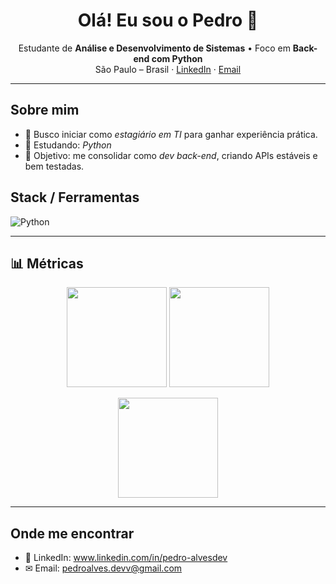 <!-- Título / Bio -->
<h1 align="center">Olá! Eu sou o Pedro 👋</h1>
<p align="center">
  Estudante de <b>Análise e Desenvolvimento de Sistemas</b> • Foco em <b>Back-end com Python</b><br/>
  São Paulo – Brasil · <a href="www.linkedin.com/in/pedro-alvesdev">LinkedIn</a> · <a href="mailto:pedroalves.devv@gmail.com">Email</a>
</p>

---

## Sobre mim
- 🎯 Busco iniciar como *estagiário em TI* para ganhar experiência prática.
- 🧠 Estudando: *Python*
- 🚀 Objetivo: me consolidar como *dev back-end*, criando APIs estáveis e bem testadas.

## Stack / Ferramentas
![Python](https://img.shields.io/badge/Python-3776AB?logo=python&logoColor=white)

---

## 📊 Métricas
<p align="center">
  <img height="160" src="https://github-readme-stats.vercel.app/api?username=Pedrodev21&show_icons=true&theme=transparent" />
  <img height="160" src="https://github-readme-stats.vercel.app/api/top-langs/?username=Pedrodev21&layout=compact&theme=transparent" />
</p>

<p align="center">
  <img height="160" src="https://streak-stats.demolab.com?user=Pedrodev21&theme=transparent" />
</p>

---

## Onde me encontrar
- 💼 LinkedIn: <a href="www.linkedin.com/in/pedro-alvesdev">www.linkedin.com/in/pedro-alvesdev</a>  
- ✉ Email: <a href="mailto:pedroalves.devv@gmail.com">pedroalves.devv@gmail.com</a>


